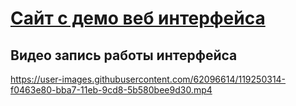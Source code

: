 # [Сайт с демо веб интерфейса](https://train-station.vercel.app/)


## Видео запись работы интерфейса

https://user-images.githubusercontent.com/62096614/119250314-f0463e80-bba7-11eb-9cd8-5b580bee9d30.mp4
